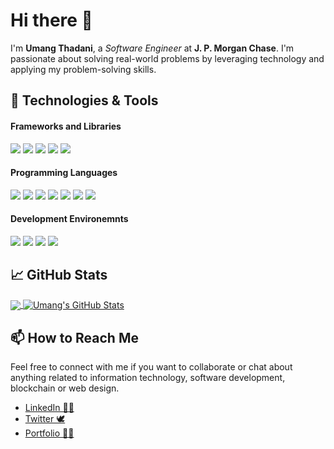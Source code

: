# Hi there 👋

I'm **Umang Thadani**, a *Software Engineer* at **J. P. Morgan Chase**. I'm passionate about solving real-world problems by leveraging technology and applying my problem-solving skills.

## 🔧 Technologies & Tools

#### Frameworks and Libraries
![](https://img.shields.io/badge/-Django-092E20?style=flat&logo=django&logoColor=white)
![](https://img.shields.io/badge/-ReactJS-61DBFB?style=flat&logo=react&logoColor=white)
![](https://img.shields.io/badge/-Ethereum-?style=flat&logo=ethereum&logoColor=white)
![](https://img.shields.io/badge/-web3-F16822?style=flat&logo=ethereum&logoColor=white)
![](https://img.shields.io/badge/-Tailwind-F16822?style=flat&logo=tailwindcss&logoColor=white)

#### Programming Languages
![](https://img.shields.io/badge/-Python-2bbc8a?style=flat&logo=python&logoColor=white)
![](https://img.shields.io/badge/-Java-orange?style=flat&logo=code&logoColor=white)
![](https://img.shields.io/badge/-JavaScript-092E20?style=flat&logo=javascript&logoColor=white)
![](https://img.shields.io/badge/-TypeScript-007ACC?style=flat&logo=typescript&logoColor=white)
![](https://img.shields.io/badge/-Solidity-363636?style=flat&logo=solidity&logoColor=white)
![](https://img.shields.io/badge/-Go-00ADD8?style=flat&logo=go&logoColor=white)
![](https://img.shields.io/badge/-PHP-777BB4?style=flat&logo=php&logoColor=white)

#### Development Environemnts
![](https://img.shields.io/badge/-MySQL-4479A1?style=flat&logo=mysql&logoColor=white)
![](https://img.shields.io/badge/-PostgreSQL-336791?style=flat&logo=postgresql&logoColor=white)
![](https://img.shields.io/badge/-Firebase-FFCA28?style=flat&logo=firebase&logoColor=black)
![](https://img.shields.io/badge/-Supabase-3cc88a?style=flat&logo=supabase&logoColor=black)

## &#x1f4c8; GitHub Stats

<a href="https://github.com/thadaniumang/thadaniumang">
  <img align="center" src="https://github-readme-stats.vercel.app/api/top-langs/?username=thadaniumang&hide=jupyter%20notebook,hack,html,css&title_color=ffffff&text_color=c9cacc&icon_color=2bbc8a&bg_color=1d1f21" />
</a>
<a href="https://github.com/thadaniumang/thadaniumang">
  <img align="center" src="https://github-readme-stats.vercel.app/api?username=thadaniumang&show_icons=true&line_height=27&title_color=ffffff&text_color=c9cacc&icon_color=2bbc8a&bg_color=1d1f21" alt="Umang's GitHub Stats" />
</a>

## 📫 How to Reach Me

Feel free to connect with me if you want to collaborate or chat about anything related to information technology, software development, blockchain or web design.
- [LinkedIn 🧑‍💻](https://www.linkedin.com/in/umang-thadani-a34b75192/)
- [Twitter 🕊️](https://twitter.com/ThadaniUmang/)
- [Portfolio 🧘‍♂️](https://umangthadani.com/)
